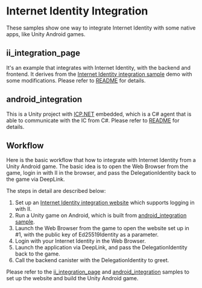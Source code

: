 # Internet Identity Integration
These samples show one way to integrate Internet Identity with some native apps, like Unity Android games.

## ii_integration_page
It's an example that integrates with Internet Identity, with the backend and frontend. It derives from the [Internet Identity integration sample](https://github.com/dfinity/examples/tree/master/motoko/internet_identity_integration) demo with some modifications.
Please refer to [README](./ii_integration_page/README.md) for details.

## android_integration
This is a Unity project with [ICP.NET](https://github.com/BoomDAO/ICP.NET) embedded, which is a C# agent that is able to communicate with the IC from C#. Please refer to [README](./android_integration/README.md) for details. 

## Workflow
Here is the basic workflow that how to integrate with Internet Identity from a Unity Android game. The basic idea is to open the Web Browser from the game, login in with II in the browser, and pass the DelegationIdentity back to the game via DeepLink.

The steps in detail are described below:

1. Set up an [Internet Identity integration website](#ii_integration_page) which supports logging in with II.
2. Run a Unity game on Android, which is built from [android_integration sample](#android_integration).
3. Launch the Web Browser from the game to open the website set up in #1, with the public key of Ed25519Identity as a parameter.
4. Login with your Internet Identity in the Web Browser.
5. Launch the application via DeepLink, and pass the DelegationIdentity back to the game.
6. Call the backend canister with the DelegationIdentity to greet.

Please refer to the [ii_integration_page](./ii_integration_page/README.md) and [android_integration](./android_integration/README.md) samples to set up the website and build the Unity Android game.
